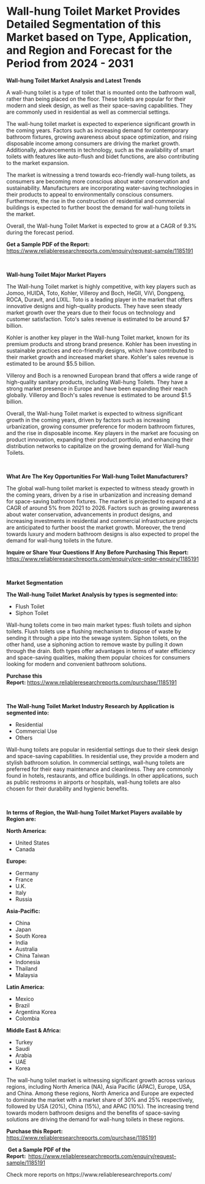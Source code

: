 <p><h1>Wall-hung Toilet Market Provides Detailed Segmentation of this Market based on Type, Application, and Region and Forecast for the Period from 2024 - 2031</h1></p><p><strong>Wall-hung Toilet Market Analysis and Latest Trends</strong></p>
<p><p>A wall-hung toilet is a type of toilet that is mounted onto the bathroom wall, rather than being placed on the floor. These toilets are popular for their modern and sleek design, as well as their space-saving capabilities. They are commonly used in residential as well as commercial settings.</p><p>The wall-hung toilet market is expected to experience significant growth in the coming years. Factors such as increasing demand for contemporary bathroom fixtures, growing awareness about space optimization, and rising disposable income among consumers are driving the market growth. Additionally, advancements in technology, such as the availability of smart toilets with features like auto-flush and bidet functions, are also contributing to the market expansion.</p><p>The market is witnessing a trend towards eco-friendly wall-hung toilets, as consumers are becoming more conscious about water conservation and sustainability. Manufacturers are incorporating water-saving technologies in their products to appeal to environmentally conscious consumers. Furthermore, the rise in the construction of residential and commercial buildings is expected to further boost the demand for wall-hung toilets in the market.</p><p>Overall, the Wall-hung Toilet Market is expected to grow at a CAGR of 9.3% during the forecast period.</p></p>
<p><strong>Get a Sample PDF of the Report:&nbsp;</strong> <a href="https://www.reliableresearchreports.com/enquiry/request-sample/1185191">https://www.reliableresearchreports.com/enquiry/request-sample/1185191</a></p>
<p>&nbsp;</p>
<p><strong>Wall-hung Toilet Major Market Players</strong></p>
<p><p>The Wall-hung Toilet market is highly competitive, with key players such as Jomoo, HUIDA, Toto, Kohler, Villeroy and Boch, HeGII, ViVi, Dongpeng, ROCA, Duravit, and LIXIL. Toto is a leading player in the market that offers innovative designs and high-quality products. They have seen steady market growth over the years due to their focus on technology and customer satisfaction. Toto's sales revenue is estimated to be around $7 billion.</p><p>Kohler is another key player in the Wall-hung Toilet market, known for its premium products and strong brand presence. Kohler has been investing in sustainable practices and eco-friendly designs, which have contributed to their market growth and increased market share. Kohler's sales revenue is estimated to be around $5.5 billion.</p><p>Villeroy and Boch is a renowned European brand that offers a wide range of high-quality sanitary products, including Wall-hung Toilets. They have a strong market presence in Europe and have been expanding their reach globally. Villeroy and Boch's sales revenue is estimated to be around $1.5 billion.</p><p>Overall, the Wall-hung Toilet market is expected to witness significant growth in the coming years, driven by factors such as increasing urbanization, growing consumer preference for modern bathroom fixtures, and the rise in disposable income. Key players in the market are focusing on product innovation, expanding their product portfolio, and enhancing their distribution networks to capitalize on the growing demand for Wall-hung Toilets.</p></p>
<p>&nbsp;</p>
<p><strong>What Are The Key Opportunities For Wall-hung Toilet Manufacturers?</strong></p>
<p><p>The global wall-hung toilet market is expected to witness steady growth in the coming years, driven by a rise in urbanization and increasing demand for space-saving bathroom fixtures. The market is projected to expand at a CAGR of around 5% from 2021 to 2026. Factors such as growing awareness about water conservation, advancements in product designs, and increasing investments in residential and commercial infrastructure projects are anticipated to further boost the market growth. Moreover, the trend towards luxury and modern bathroom designs is also expected to propel the demand for wall-hung toilets in the future.</p></p>
<p><strong>Inquire or Share Your Questions If Any Before Purchasing This Report:</strong> <a href="https://www.reliableresearchreports.com/enquiry/pre-order-enquiry/1185191">https://www.reliableresearchreports.com/enquiry/pre-order-enquiry/1185191</a></p>
<p>&nbsp;</p>
<p><strong>Market Segmentation</strong></p>
<p><strong>The Wall-hung Toilet Market Analysis by types is segmented into:</strong></p>
<p><ul><li>Flush Toilet</li><li>Siphon Toilet</li></ul></p>
<p><p>Wall-hung toilets come in two main market types: flush toilets and siphon toilets. Flush toilets use a flushing mechanism to dispose of waste by sending it through a pipe into the sewage system. Siphon toilets, on the other hand, use a siphoning action to remove waste by pulling it down through the drain. Both types offer advantages in terms of water efficiency and space-saving qualities, making them popular choices for consumers looking for modern and convenient bathroom solutions.</p></p>
<p><strong>Purchase this Report:&nbsp;</strong><a href="https://www.reliableresearchreports.com/purchase/1185191">https://www.reliableresearchreports.com/purchase/1185191</a></p>
<p>&nbsp;</p>
<p><strong>The Wall-hung Toilet Market Industry Research by Application is segmented into:</strong></p>
<p><ul><li>Residential</li><li>Commercial Use</li><li>Others</li></ul></p>
<p><p>Wall-hung toilets are popular in residential settings due to their sleek design and space-saving capabilities. In residential use, they provide a modern and stylish bathroom solution. In commercial settings, wall-hung toilets are preferred for their easy maintenance and cleanliness. They are commonly found in hotels, restaurants, and office buildings. In other applications, such as public restrooms in airports or hospitals, wall-hung toilets are also chosen for their durability and hygienic benefits.</p></p>
<p>&nbsp;</p>
<p><strong>In terms of Region, the Wall-hung Toilet Market Players available by Region are:</strong></p>
<p>
    <p> <strong> North America: </strong>
        <ul>
            <li>United States</li>
            <li>Canada</li>
        </ul>
        </p> 
    <p> <strong> Europe: </strong>
        <ul>
            <li>Germany</li>
            <li>France</li>
            <li>U.K.</li>
            <li>Italy</li>
            <li>Russia</li>
        </ul>
        </p> 
    <p> <strong> Asia-Pacific: </strong>
        <ul>
            <li>China</li>
            <li>Japan</li>
            <li>South Korea</li>
            <li>India</li>
            <li>Australia</li>
            <li>China Taiwan</li>
            <li>Indonesia</li>
            <li>Thailand</li>
            <li>Malaysia</li>
        </ul>
        </p> 
    <p> <strong> Latin America: </strong>
        <ul>
            <li>Mexico</li>
            <li>Brazil</li>
            <li>Argentina Korea</li>
            <li>Colombia</li>
        </ul>
        </p> 
    <p> <strong> Middle East & Africa: </strong>
        <ul>
            <li>Turkey</li>
            <li>Saudi</li>
            <li>Arabia</li>
            <li>UAE</li>
            <li>Korea</li>
        </ul>
    </p>
    </p>
<p><p>The wall-hung toilet market is witnessing significant growth across various regions, including North America (NA), Asia Pacific (APAC), Europe, USA, and China. Among these regions, North America and Europe are expected to dominate the market with a market share of 30% and 25% respectively, followed by USA (20%), China (15%), and APAC (10%). The increasing trend towards modern bathroom designs and the benefits of space-saving solutions are driving the demand for wall-hung toilets in these regions.</p></p>
<p><strong>Purchase this Report: </strong><a href="https://www.reliableresearchreports.com/purchase/1185191">https://www.reliableresearchreports.com/purchase/1185191</a></p>
<p>&nbsp;<strong>Get a Sample PDF of the Report:&nbsp;&nbsp;</strong><a href="https://www.reliableresearchreports.com/enquiry/request-sample/1185191">https://www.reliableresearchreports.com/enquiry/request-sample/1185191</a></p>
<p><strong></strong></p>
<p>Check more reports on https://www.reliableresearchreports.com/</p>